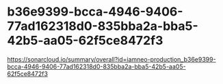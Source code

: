 # b36e9399-bcca-4946-9406-77ad162318d0-835bba2a-bba5-42b5-aa05-62f5ce8472f3
https://sonarcloud.io/summary/overall?id=iamneo-production_b36e9399-bcca-4946-9406-77ad162318d0-835bba2a-bba5-42b5-aa05-62f5ce8472f3
